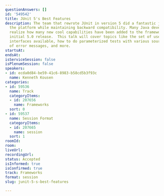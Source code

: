 ```yaml
---
questionAnswers: []
id: '549542'
title: JUnit 5's Best Features
description: The team that rewrote JUnit in version 5 did a fantastic job improving
  the platform while maintaining backward compatibility. Many Java developers don't
  realize how many new cool capabilities have been added to the framework since the
  initial 5.0 release.  This talk will cover topics like the set of useful functional
  interfaces available, how to do parameterized tests with various sources, lazy loading
  of error messages, and more.
startsAt: 
endsAt: 
isServiceSession: false
isPlenumSession: false
speakers:
- id: ecda0d84-be59-41c6-8983-b58cd5b3f93c
  name: Kenneth Kousen
categories:
- id: 59536
  name: Track
  categoryItems:
  - id: 207656
    name: Frameworks
  sort: 0
- id: 59537
  name: Session Format
  categoryItems:
  - id: 207665
    name: session
  sort: 1
roomId: 
room: 
liveUrl: 
recordingUrl: 
status: Accepted
isInformed: true
isConfirmed: true
track: Frameworks
format: session
slug: junit-5-s-best-features

---
```

